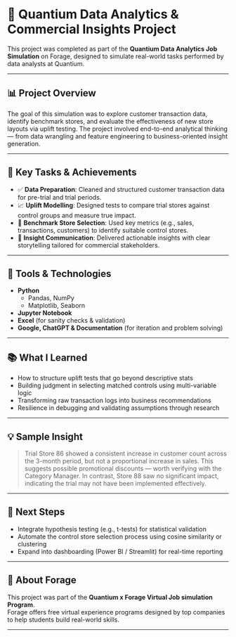# 🧠 Quantium Data Analytics & Commercial Insights Project

This project was completed as part of the **Quantium Data Analytics Job Simulation** on Forage, designed to simulate real-world tasks performed by data analysts at Quantium.

---

## 📊 Project Overview

The goal of this simulation was to explore customer transaction data, identify benchmark stores, and evaluate the effectiveness of new store layouts via uplift testing. The project involved end-to-end analytical thinking — from data wrangling and feature engineering to business-oriented insight generation.

---

## 🚀 Key Tasks & Achievements

- ✅ **Data Preparation**: Cleaned and structured customer transaction data for pre-trial and trial periods.
- 📈 **Uplift Modelling**: Designed tests to compare trial stores against control groups and measure true impact.
- 🏪 **Benchmark Store Selection**: Used key metrics (e.g., sales, transactions, customers) to identify suitable control stores.
- 📣 **Insight Communication**: Delivered actionable insights with clear storytelling tailored for commercial stakeholders.

---

## 🔧 Tools & Technologies

- **Python**
  - Pandas, NumPy
  - Matplotlib, Seaborn
- **Jupyter Notebook**
- **Excel** (for sanity checks & validation)
- **Google, ChatGPT & Documentation** (for iteration and problem solving)

---

## 📚 What I Learned

- How to structure uplift tests that go beyond descriptive stats
- Building judgment in selecting matched controls using multi-variable logic
- Transforming raw transaction logs into business recommendations
- Resilience in debugging and validating assumptions through research

---

## 💡 Sample Insight

> Trial Store 86 showed a consistent increase in customer count across the 3-month period, but not a proportional increase in sales. This suggests possible promotional discounts — worth verifying with the Category Manager. In contrast, Store 88 saw no significant impact, indicating the trial may not have been implemented effectively.

---

## 🧭 Next Steps

- Integrate hypothesis testing (e.g., t-tests) for statistical validation  
- Automate the control store selection process using cosine similarity or clustering  
- Expand into dashboarding (Power BI / Streamlit) for real-time reporting

---

## 🔗 About Forage

This project was part of the **Quantium x Forage Virtual Job simulation Program**.  
Forage offers free virtual experience programs designed by top companies to help students build real-world skills.

---

